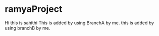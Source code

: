 # ramyaProject
Hi this is sahithi
This is added by using BranchA by me.
this is added by using branchB by me.